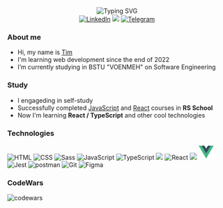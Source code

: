 <div align="center"> 
    <img src="https://readme-typing-svg.demolab.com?font=Fira+Code&weight=500&size=25&pause=1000&center=true&vCenter=true&width=435&lines=Hi+there%2C+my+name+is+Tim;I'm+a+Frontend+developer" alt="Typing SVG" />
</div>

<div align=center>
    <a href="https://www.linkedin.com/in/tim-dobrov-a8781a28a/"><img src="https://img.shields.io/badge/LinkedIn-0077B5?style=for-the-badge&logo=linkedin&logoColor=white" alt="LinkedIn" /></a>
    <a href="mailto:i@dobrov-it.ru"><img src="https://img.shields.io/badge/mail-D14836?style=for-the-badge&logo=gmail&logoColor=white" /></a>
    <a href="https://t.me/asmat1k"><img src="https://img.shields.io/badge/Telegram-2CA5E0?style=for-the-badge&logo=telegram&logoColor=white" alt="Telegram" /></a>
</div>

### About me
- Hi, my name is [Tim](https://t.me/asmat1k)
- I'm learning web development since the end of 2022
- I’m currently studying in BSTU "VOENMEH" on Software Engineering

### Study
- I engageding in self-study
- Successfully completed [JavaScript](https://disk.yandex.ru/d/wMbJ4ys6CldiGQ) and [React](https://app.rs.school/certificate/ff0akdpo) courses in **RS School**
- Now I'm learning **React / TypeScript** and other cool technologies

### Technologies
<div align="left">
	<img width="50" src="https://user-images.githubusercontent.com/25181517/192158954-f88b5814-d510-4564-b285-dff7d6400dad.png" alt="HTML" title="HTML"/>
	<img width="50" src="https://user-images.githubusercontent.com/25181517/183898674-75a4a1b1-f960-4ea9-abcb-637170a00a75.png" alt="CSS" title="CSS"/>
	<img width="50" src="https://user-images.githubusercontent.com/25181517/192158956-48192682-23d5-4bfc-9dfb-6511ade346bc.png" alt="Sass" title="Sass"/>
	<img width="50" src="https://user-images.githubusercontent.com/25181517/117447155-6a868a00-af3d-11eb-9cfe-245df15c9f3f.png" alt="JavaScript" title="JavaScript"/>
	<img width="50" src="https://user-images.githubusercontent.com/25181517/183890598-19a0ac2d-e88a-4005-a8df-1ee36782fde1.png" alt="TypeScript" title="TypeScript"/>
	<img width="50" src="https://cdn.jsdelivr.net/gh/devicons/devicon/icons/nodejs/nodejs-original.svg" />
	<img width="50" src="https://user-images.githubusercontent.com/25181517/183897015-94a058a6-b86e-4e42-a37f-bf92061753e5.png" alt="React" title="React"/>
        <img width="50" src="https://cdn.jsdelivr.net/gh/devicons/devicon/icons/redux/redux-original.svg" />
	<img width="35" src="https://github.com/devicons/devicon/blob/master/icons/vuejs/vuejs-original.svg" />
  	<img width="50" src="https://user-images.githubusercontent.com/25181517/187955005-f4ca6f1a-e727-497b-b81b-93fb9726268e.png" alt="Jest" title="Jest"/>
	<img width="50" src="https://cdn.jsdelivr.net/gh/devicons/devicon/icons/postman/postman-original.svg" alt="postman" title="postman"/>
	<img width="50" src="https://user-images.githubusercontent.com/25181517/192108372-f71d70ac-7ae6-4c0d-8395-51d8870c2ef0.png" alt="Git" title="Git"/>
	<img width="50" src="https://user-images.githubusercontent.com/25181517/189715289-df3ee512-6eca-463f-a0f4-c10d94a06b2f.png" alt="Figma" title="Figma"/>
</div>

### CodeWars
  ![codewars](https://www.codewars.com/users/asmat1k/badges/small)
